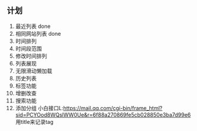 ## 计划
1. 最近列表 done
2. 相同网站列表 done
3. 时间排列
4. 时间段范围
6. 修改时间排列
7. 列表展现
8. 无限滑动懒加载
9. 历史列表
10. 标签功能
11. 增删改查
12. 搜索功能
13. 添加分组
小白接口L:https://mail.qq.com/cgi-bin/frame_html?sid=PCYOod8WQslWW0Ue&r=6f88a270869fe5cb028850e3ba7d99e6
用title来记录tag